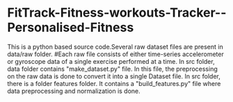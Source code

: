 # FitTrack-Fitness-workouts-Tracker--Personalised-Fitness
This is a python based source code.Several raw dataset files are present in data/raw folder. 
#Each raw file consists of either time-series accelerometer or gyroscope data of a single exercise performed at a time.
In src folder, data folder contains "make_dataset.py" file. 
In this file, the preprocessing on the raw data is done to convert it into a single Dataset file.
In src folder, there is a folder features folder. It contains a "build_features.py" file where data preprocessing and normalization is done.
